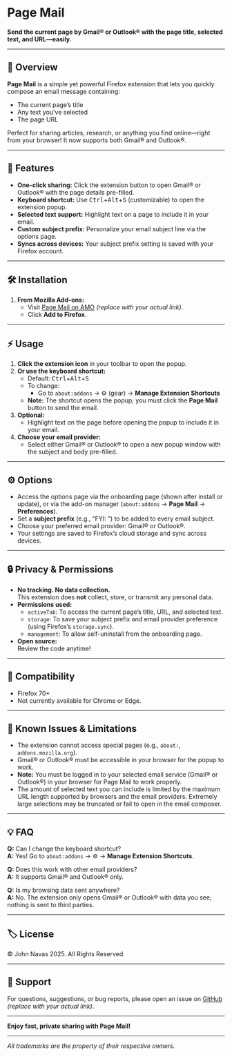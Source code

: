 # Page Mail

**Send the current page by Gmail® or Outlook® with the page title, selected text, and URL—easily.**

---

## 🚀 Overview

**Page Mail** is a simple yet powerful Firefox extension that lets you quickly compose an email message containing:  
- The current page’s title  
- Any text you’ve selected  
- The page URL  

Perfect for sharing articles, research, or anything you find online—right from your browser! It now supports both Gmail® and Outlook®.

---

## 🎉 Features

- **One-click sharing:** Click the extension button to open Gmail® or Outlook® with the page details pre-filled.  
- **Keyboard shortcut:** Use <kbd>Ctrl</kbd>+<kbd>Alt</kbd>+<kbd>S</kbd> (customizable) to open the extension popup.  
- **Selected text support:** Highlight text on a page to include it in your email.  
- **Custom subject prefix:** Personalize your email subject line via the options page.  
- **Syncs across devices:** Your subject prefix setting is saved with your Firefox account.

---

## 🛠️ Installation

1. **From Mozilla Add-ons:**  
   - Visit [Page Mail on AMO](https://addons.mozilla.org/) *(replace with your actual link)*.  
   - Click **Add to Firefox**.

---

## ⚡ Usage

1. **Click the extension icon** in your toolbar to open the popup.  
2. **Or use the keyboard shortcut:**  
   - Default: <kbd>Ctrl</kbd>+<kbd>Alt</kbd>+<kbd>S</kbd>  
   - To change:  
     - Go to `about:addons` → ⚙️ (gear) → **Manage Extension Shortcuts**  
   - **Note:** The shortcut opens the popup; you must click the **Page Mail** button to send the email.  
3. **Optional:**  
   - Highlight text on the page before opening the popup to include it in your email.  
4. **Choose your email provider:**  
   - Select either Gmail® or Outlook® to open a new popup window with the subject and body pre-filled.

---

## ⚙️ Options

- Access the options page via the onboarding page (shown after install or update), or via the add-on manager (`about:addons` → **Page Mail** → **Preferences**).  
- Set a **subject prefix** (e.g., “FYI: ”) to be added to every email subject.  
- Choose your preferred email provider: Gmail® or Outlook®.  
- Your settings are saved to Firefox’s cloud storage and sync across devices.

---

## 🔒 Privacy & Permissions

- **No tracking. No data collection.**  
  This extension does **not** collect, store, or transmit any personal data.  
- **Permissions used:**  
  - `activeTab`: To access the current page’s title, URL, and selected text.  
  - `storage`: To save your subject prefix and email provider preference (using Firefox’s `storage.sync`).  
  - `management`: To allow self-uninstall from the onboarding page.  
- **Open source:**  
  Review the code anytime!

---

## 🦺 Compatibility

- Firefox 70+  
- Not currently available for Chrome or Edge.

---

## 📖 Known Issues & Limitations

- The extension cannot access special pages (e.g., `about:`, `addons.mozilla.org`).  
- Gmail® or Outlook® must be accessible in your browser for the popup to work.  
- **Note:** You must be logged in to your selected email service (Gmail® or Outlook®) in your browser for Page Mail to work properly.  
- The amount of selected text you can include is limited by the maximum URL length supported by browsers and the email providers. Extremely large selections may be truncated or fail to open in the email composer.

---

## 💡 FAQ

**Q:** Can I change the keyboard shortcut?  
**A:** Yes! Go to `about:addons` → ⚙️ → **Manage Extension Shortcuts**.

**Q:** Does this work with other email providers?  
**A:** It supports Gmail® and Outlook® only.

**Q:** Is my browsing data sent anywhere?  
**A:** No. The extension only opens Gmail® or Outlook® with data you see; nothing is sent to third parties.

---

## 🏷️ License

© John Navas 2025. All Rights Reserved.

---

## 📣 Support

For questions, suggestions, or bug reports, please open an issue on [GitHub](https://github.com/your-repo) *(replace with your actual link)*.

---

**Enjoy fast, private sharing with Page Mail!**

---

_All trademarks are the property of their respective owners._
